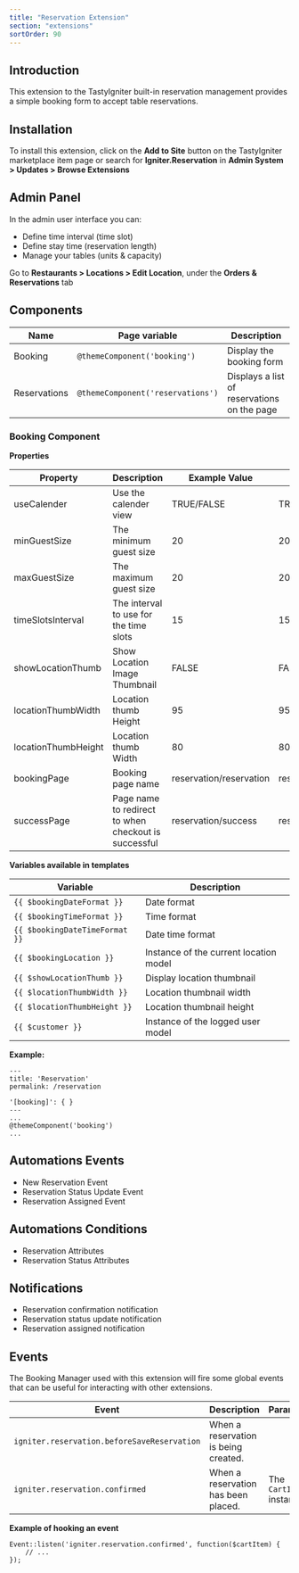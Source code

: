 ```yaml
---
title: "Reservation Extension"
section: "extensions"
sortOrder: 90
---
```


## Introduction

This extension to the TastyIgniter built-in reservation management provides a simple booking form to accept table
reservations.

## Installation

To install this extension, click on the **Add to Site** button on the TastyIgniter marketplace item page or search
for **Igniter.Reservation** in **Admin System > Updates > Browse Extensions**

## Admin Panel

In the admin user interface you can:

- Define time interval (time slot)
- Define stay time (reservation length)
- Manage your tables (units & capacity)

Go to **Restaurants > Locations > Edit Location**, under the **Orders & Reservations** tab

## Components

| Name     | Page variable                | Description                                      |
| -------- | ---------------------------- | ------------------------------------------------ |
| Booking | `@themeComponent('booking')` | Display the booking form              |
| Reservations | `@themeComponent('reservations')` | Displays a list of reservations on the page               |

### Booking Component

**Properties**

| Property                 | Description              | Example Value | Default Value |
| ------------------------ | ------------------------ | ------------- | ------------- |
| useCalender      | Use the calender view     |       TRUE/FALSE           |        TRUE   |
| minGuestSize      | The minimum guest size        |       20           |      20   |
| maxGuestSize      | The maximum guest size        |       20           |      20   |
| timeSlotsInterval     | The interval to use for the time slots        |       15           |      15   |
| showLocationThumb     | Show Location Image Thumbnail     |       FALSE           |      FALSE   |
| locationThumbWidth        | Location thumb Height        |        95           |      95    |
| locationThumbHeight       | Location thumb Width     |        80           |      80    |
| bookingPage       | Booking page name      |      reservation/reservation           |     reservation/reservation  |
| successPage       | Page name to redirect to when checkout is successful       |      reservation/success           |     reservation/success  |

**Variables available in templates**

| Variable                  | Description                                                  |
| ------------------------- | ------------------------------------------------------------ |
| `{{ $bookingDateFormat }}` | Date format                                                |
| `{{ $bookingTimeFormat }}` | Time format                                               |
| `{{ $bookingDateTimeFormat }}` | Date time format                                                |
| `{{ $bookingLocation }}` | Instance of the current location model                                              |
| `{{ $showLocationThumb }}` | Display location thumbnail                                                |
| `{{ $locationThumbWidth }}` | Location thumbnail width                                                |
| `{{ $locationThumbHeight }}` | Location thumbnail height                                               |
| `{{ $customer }}` | Instance of the logged user model                                                |

**Example:**

```
---
title: 'Reservation'
permalink: /reservation

'[booking]': { }
---
...
@themeComponent('booking')
...
```

## Automations Events

- New Reservation Event
- Reservation Status Update Event
- Reservation Assigned Event

## Automations Conditions

- Reservation Attributes
- Reservation Status Attributes

## Notifications

- Reservation confirmation notification
- Reservation status update notification
- Reservation assigned notification

## Events

The Booking Manager used with this extension will fire some global events that can be useful for interacting with other
extensions.

| Event | Description | Parameters |
| ----- | ----------- | ---------- |
| `igniter.reservation.beforeSaveReservation` |    When a reservation is being created.    |           |
| `igniter.reservation.confirmed` |      When a reservation has been placed.       |      The `CartItem` instance     |

**Example of hooking an event**

```
Event::listen('igniter.reservation.confirmed', function($cartItem) {
    // ...
});
```

